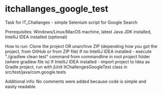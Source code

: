 # itchallanges_google_test
Task for IT_Challanges - simple Selenium script for Google Search


Prerequisites:
Windows/Linux/MacOS machine, latest Java JDK installed, IntelliJ IDEA installed (optional)

How to run:
Clone the project OR unarchive ZIP (depending how you got the project, from GitHub or from ZIP file)
If no IntelliJ IDEA installed - execute "./gradlew clean test" command from commandline in root project folder (where gradlew file is)
If IntelliJ IDEA installed - import project to Idea as Gradle project, run with jUnit ItChallengesGoogleTest class in src/test/java/com.google.tests

Additional info:
No comments were added because code is simple and easily readable